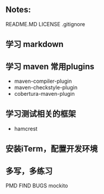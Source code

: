 ## Notes:
README.MD
LICENSE
.gitignore

## 学习 markdown

## 学习 maven 常用plugins
* maven-compiler-plugin
* maven-checkstyle-plugin
* cobertura-maven-plugin

## 学习测试相关的框架
* hamcrest

## 安装iTerm，配置开发环境

## 多写，多练习


PMD    FIND BUGS
mockito




